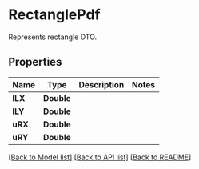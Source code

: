 ﻿
# RectanglePdf
Represents rectangle DTO.

## Properties
Name | Type | Description | Notes
------------ | ------------- | ------------- | -------------
**lLX** | **Double** |  | 
**lLY** | **Double** |  | 
**uRX** | **Double** |  | 
**uRY** | **Double** |  | 


[[Back to Model list]](../../README.md#documentation-for-models) [[Back to API list]](../../README.md#documentation-for-api-endpoints) [[Back to README]](../../README.md)


